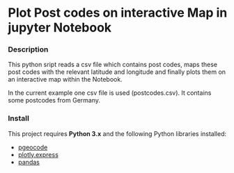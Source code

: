# Plot Post codes on interactive Map in jupyter Notebook


### Description

This python sript reads a csv file which contains post codes, maps these post codes with the relevant latitude and longitude and finally plots them on an interactive map within the Notebook. 

In the current example one csv file is used (postcodes.csv).
It contains some postcodes from Germany.


### Install

This project requires **Python 3.x** and the following Python libraries installed:

- [pgeocode](https://pgeocode.readthedocs.io/en/latest/)
- [plotly.express](https://plot.ly/python/plotly-express/)
- [pandas](https://pandas.pydata.org/pandas-docs/stable/)
